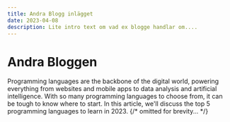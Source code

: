 ```yaml
---
title: Andra Blogg inlägget
date: 2023-04-08
description: Lite intro text om vad ex blogge handlar om....
---
```

# Andra Bloggen

Programming languages are the backbone of the digital world, powering everything from websites and mobile apps to data analysis and artificial intelligence. With so many programming languages to choose from, it can be tough to know where to start. In this article, we'll discuss the top 5 programming languages to learn in 2023.
{/* omitted for brevity... */}
